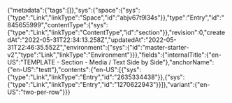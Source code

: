 {"metadata":{"tags":[]},"sys":{"space":{"sys":{"type":"Link","linkType":"Space","id":"abjv67t9l34s"}},"type":"Entry","id":"845655999","contentType":{"sys":{"type":"Link","linkType":"ContentType","id":"section"}},"revision":0,"createdAt":"2022-05-31T22:34:13.258Z","updatedAt":"2022-05-31T22:46:35.552Z","environment":{"sys":{"id":"master-starter-v2","type":"Link","linkType":"Environment"}}},"fields":{"internalTitle":{"en-US":"TEMPLATE - Section - Media / Text Side by Side"},"anchorName":{"en-US":"testt"},"contents":{"en-US":[{"sys":{"type":"Link","linkType":"Entry","id":"2635334438"}},{"sys":{"type":"Link","linkType":"Entry","id":"1270622943"}}]},"variant":{"en-US":"two-per-row"}}}